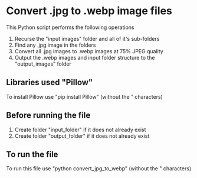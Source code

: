 # Convert .jpg to .webp image files

This Python script performs the following operations

1. Recurse the "input images" folder and all of it's sub-folders
2. Find any .jpg image in the folders
3. Convert all .jpg images to .webp images at 75% JPEG quality
4. Output the .webp images and input folder structure to the "output_images" folder

## Libraries used "Pillow"

To install Pillow use "pip install Pillow" (without the " characters)

## Before running the file

1. Create folder "input_folder" if it does not already exist
2. Create folder "output_folder" if it does not already exist

## To run the file

To run this file use "python convert_jpg_to_webp" (without the " characters)
